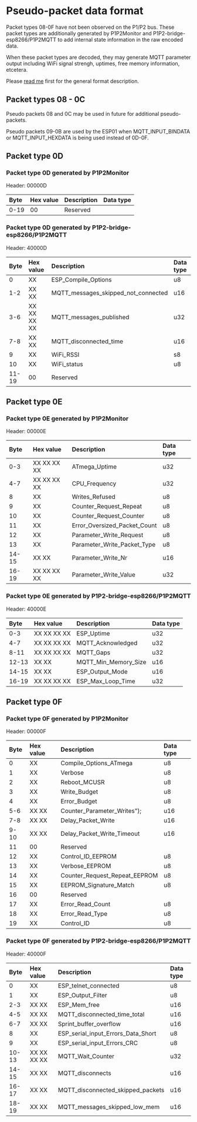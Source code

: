 # Pseudo-packet data format

Packet types 08-0F have not been observed on the P1/P2 bus. These packet types are additionally generated by P1P2Monitor and P1P2-bridge-esp8266/P1P2MQTT to add internal state information in the raw encoded data.

When these packet types are decoded, they may generate MQTT parameter output including WiFi signal strengh, uptimes, free memory information, etcetera.

Please [read me](README.md) first for the general format description.

## Packet types 08 - 0C

Pseudo packets 08 and 0C may be used in future for additional pseudo-packets.

Pseudo packets 09-0B are used by the ESP01 when MQTT_INPUT_BINDATA or MQTT_INPUT_HEXDATA is being used instead of 0D-0F.

## Packet type 0D

### Packet type 0D generated by P1P2Monitor

Header: 00000D

| Byte      | Hex value          | Description                          | Data type
|:----------|:-------------------|:-------------------------------------|:-
| 0-19      | 00                 | Reserved                             |

### Packet type 0D generated by P1P2-bridge-esp8266/P1P2MQTT

Header: 40000D

| Byte      | Hex value          | Description                          | Data type
|:----------|:-------------------|:-------------------------------------|:-
| 0         | XX                 | ESP_Compile_Options                  | u8
| 1-2       | XX XX              | MQTT_messages_skipped_not_connected  | u16
| 3-6       | XX XX XX XX        | MQTT_messages_published              | u32
| 7-8       | XX XX              | MQTT_disconnected_time               | u16
| 9         | XX                 | WiFi_RSSI                            | s8
| 10        | XX                 | WiFi_status                          | u8
| 11-19     | 00                 | Reserved                             |

## Packet type 0E

### Packet type 0E generated by P1P2Monitor

Header: 00000E

| Byte      | Hex value          | Description                          | Data type
|:----------|:-------------------|:-------------------------------------|:-
| 0-3       | XX XX XX XX        | ATmega_Uptime                        | u32
| 4-7       | XX XX XX XX        | CPU_Frequency                        | u32
| 8         | XX                 | Writes_Refused                       | u8
| 9         | XX                 | Counter_Request_Repeat               | u8
| 10        | XX                 | Counter_Request_Counter              | u8
| 11        | XX                 | Error_Oversized_Packet_Count         | u8
| 12        | XX                 | Parameter_Write_Request              | u8
| 13        | XX                 | Parameter_Write_Packet_Type          | u8
| 14-15     | XX XX              | Parameter_Write_Nr                   | u16
| 16-19     | XX XX XX XX        | Parameter_Write_Value                | u32

### Packet type 0E generated by P1P2-bridge-esp8266/P1P2MQTT

Header: 40000E

| Byte      | Hex value          | Description                          | Data type
|:----------|:-------------------|:-------------------------------------|:-
| 0-3       | XX XX XX XX        | ESP_Uptime                           | u32
| 4-7       | XX XX XX XX        | MQTT_Acknowledged                    | u32
| 8-11      | XX XX XX XX        | MQTT_Gaps                            | u32
| 12-13     | XX XX              | MQTT_Min_Memory_Size                 | u16
| 14-15     | XX XX              | ESP_Output_Mode                      | u16
| 16-19     | XX XX XX XX        | ESP_Max_Loop_Time                    | u32

## Packet type 0F

### Packet type 0F generated by P1P2Monitor

Header: 00000F

| Byte      | Hex value          | Description                          | Data type
|:----------|:-------------------|:-------------------------------------|:-
| 0         | XX                 | Compile_Options_ATmega               | u8
| 1         | XX                 | Verbose                              | u8
| 2         | XX                 | Reboot_MCUSR                         | u8
| 3         | XX                 | Write_Budget                         | u8
| 4         | XX                 | Error_Budget                         | u8
| 5-6       | XX XX              | Counter_Parameter_Writes");          | u16
| 7-8       | XX XX              | Delay_Packet_Write                   | u16
| 9-10      | XX XX              | Delay_Packet_Write_Timeout           | u16
| 11        | 00                 | Reserved                             |
| 12        | XX                 | Control_ID_EEPROM                    | u8
| 13        | XX                 | Verbose_EEPROM                       | u8
| 14        | XX                 | Counter_Request_Repeat_EEPROM        | u8
| 15        | XX                 | EEPROM_Signature_Match               | u8
| 16        | 00                 | Reserved                             |
| 17        | XX                 | Error_Read_Count                     | u8
| 18        | XX                 | Error_Read_Type                      | u8
| 19        | XX                 | Control_ID                           | u8

### Packet type 0F generated by P1P2-bridge-esp8266/P1P2MQTT

Header: 40000F

| Byte      | Hex value          | Description                          | Data type
|:----------|:-------------------|:-------------------------------------|:-
| 0         | XX                 | ESP_telnet_connected                 | u8
| 1         | XX                 | ESP_Output_Filter                    | u8
| 2-3       | XX XX              | ESP_Mem_free                         | u16
| 4-5       | XX XX              | MQTT_disconnected_time_total         | u16
| 6-7       | XX XX              | Sprint_buffer_overflow               | u16
| 8         | XX                 | ESP_serial_input_Errors_Data_Short   | u8
| 9         | XX                 | ESP_serial_input_Errors_CRC          | u8
| 10-13     | XX XX XX XX        | MQTT_Wait_Counter                    | u32
| 14-15     | XX XX              | MQTT_disconnects                     | u16
| 16-17     | XX XX              | MQTT_disconnected_skipped_packets    | u16
| 18-19     | XX XX              | MQTT_messages_skipped_low_mem        | u16

